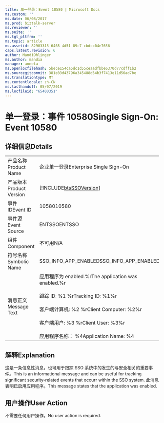 ```yaml
---
title: 单一登录：Event 10580 | Microsoft Docs
ms.custom: ''
ms.date: 06/08/2017
ms.prod: biztalk-server
ms.reviewer: ''
ms.suite: ''
ms.tgt_pltfrm: ''
ms.topic: article
ms.assetid: 82903315-6465-4d51-89c7-cbdcc04e7656
caps.latest.revision: 6
author: MandiOhlinger
ms.author: mandia
manager: anneta
ms.openlocfilehash: 5bece154ca5dc1d55ceaadfbbe6370d77cdff1b2
ms.sourcegitcommit: 381e83d43796a345488d54b3f7413e11d56ad7be
ms.translationtype: MT
ms.contentlocale: zh-CN
ms.lasthandoff: 05/07/2019
ms.locfileid: "65400351"
---
```

# <a name="single-sign-on-event-10580"></a><span data-ttu-id="f55bb-102">单一登录：事件 10580</span><span class="sxs-lookup"><span data-stu-id="f55bb-102">Single Sign-On: Event 10580</span></span>
## <a name="details"></a><span data-ttu-id="f55bb-103">详细信息</span><span class="sxs-lookup"><span data-stu-id="f55bb-103">Details</span></span>  
  
|                 |                                                                                                                                                               |
|-----------------|---------------------------------------------------------------------------------------------------------------------------------------------------------------|
|  <span data-ttu-id="f55bb-104">产品名称</span><span class="sxs-lookup"><span data-stu-id="f55bb-104">Product Name</span></span>   |                                                                   <span data-ttu-id="f55bb-105">企业单一登录</span><span class="sxs-lookup"><span data-stu-id="f55bb-105">Enterprise Single Sign-On</span></span>                                                                   |
| <span data-ttu-id="f55bb-106">产品版本</span><span class="sxs-lookup"><span data-stu-id="f55bb-106">Product Version</span></span> |                                                  [!INCLUDE[btsSSOVersion](../includes/btsssoversion-md.md)]                                                   |
|    <span data-ttu-id="f55bb-107">事件 ID</span><span class="sxs-lookup"><span data-stu-id="f55bb-107">Event ID</span></span>     |                                                                             <span data-ttu-id="f55bb-108">10580</span><span class="sxs-lookup"><span data-stu-id="f55bb-108">10580</span></span>                                                                             |
|  <span data-ttu-id="f55bb-109">事件源</span><span class="sxs-lookup"><span data-stu-id="f55bb-109">Event Source</span></span>   |                                                                            <span data-ttu-id="f55bb-110">ENTSSO</span><span class="sxs-lookup"><span data-stu-id="f55bb-110">ENTSSO</span></span>                                                                             |
|    <span data-ttu-id="f55bb-111">组件</span><span class="sxs-lookup"><span data-stu-id="f55bb-111">Component</span></span>    |                                                                              <span data-ttu-id="f55bb-112">不可用</span><span class="sxs-lookup"><span data-stu-id="f55bb-112">N/A</span></span>                                                                              |
|  <span data-ttu-id="f55bb-113">符号名称</span><span class="sxs-lookup"><span data-stu-id="f55bb-113">Symbolic Name</span></span>  |                                                                     <span data-ttu-id="f55bb-114">SSO_INFO_APP_ENABLED</span><span class="sxs-lookup"><span data-stu-id="f55bb-114">SSO_INFO_APP_ENABLED</span></span>                                                                      |
|  <span data-ttu-id="f55bb-115">消息正文</span><span class="sxs-lookup"><span data-stu-id="f55bb-115">Message Text</span></span>   | <span data-ttu-id="f55bb-116">应用程序为 enabled.%r</span><span class="sxs-lookup"><span data-stu-id="f55bb-116">The application was enabled.%r</span></span><br /><br /> <span data-ttu-id="f55bb-117">跟踪 ID: %1 %r</span><span class="sxs-lookup"><span data-stu-id="f55bb-117">Tracking ID: %1%r</span></span><br /><br /> <span data-ttu-id="f55bb-118">客户端计算机: %2 %r</span><span class="sxs-lookup"><span data-stu-id="f55bb-118">Client Computer: %2%r</span></span><br /><br /> <span data-ttu-id="f55bb-119">客户端用户: %3 %r</span><span class="sxs-lookup"><span data-stu-id="f55bb-119">Client User: %3%r</span></span><br /><br /> <span data-ttu-id="f55bb-120">应用程序名称： %4</span><span class="sxs-lookup"><span data-stu-id="f55bb-120">Application Name: %4</span></span> |
  
## <a name="explanation"></a><span data-ttu-id="f55bb-121">解释</span><span class="sxs-lookup"><span data-stu-id="f55bb-121">Explanation</span></span>  
 <span data-ttu-id="f55bb-122">这是一条信息性消息，也可用于跟踪 SSO 系统中的发生的与安全相关的重要事件。</span><span class="sxs-lookup"><span data-stu-id="f55bb-122">This is an informational message and can be useful for tracking significant security-related events that occurr within the SSO system.</span></span> <span data-ttu-id="f55bb-123">此消息表明已启用应用程序。</span><span class="sxs-lookup"><span data-stu-id="f55bb-123">This message states that the application was enabled.</span></span>  
  
## <a name="user-action"></a><span data-ttu-id="f55bb-124">用户操作</span><span class="sxs-lookup"><span data-stu-id="f55bb-124">User Action</span></span>  
 <span data-ttu-id="f55bb-125">不需要任何用户操作。</span><span class="sxs-lookup"><span data-stu-id="f55bb-125">No user action is required.</span></span>